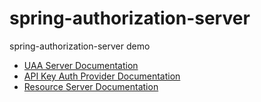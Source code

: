 # spring-authorization-server
spring-authorization-server demo

 - [UAA Server Documentation](uaa-server%2FREADME.md)
 - [API Key Auth Provider Documentation](apikey-auth-provider%2FREADME.md)
 - [Resource Server Documentation](resource-server%2FREADME.md)
